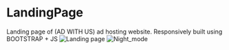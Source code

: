 # LandingPage
Landing page of (AD WITH US) ad hosting website. Responsively built using BOOTSTRAP + JS
![Landing page](https://user-images.githubusercontent.com/90834559/147930145-139315d0-0c3d-4230-9c77-0e16436d4738.png)
![Night_mode](https://user-images.githubusercontent.com/90834559/147930153-1d61a41c-6749-4d0a-ab0f-c2c84355ffa2.png)
